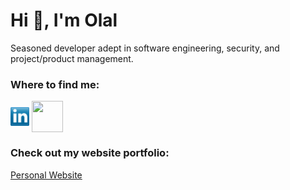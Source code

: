 # Hi 👋, I'm Olal


Seasoned developer adept in software engineering, security, and project/product management.

### Where to find me:
<p align="left">
<a href="https://www.linkedin.com/in/james-olal/" target="blank"><img align="center" src="https://github.com/OlalKeith/OlalKeith/blob/main/socials/transparent-Linkedin-logo-icon.png" alt="LinkedIn" height="30" width="30" /></a>
<a href="https://tryhackme.com/p/olalc137" target="blank"><img align="center" src="https://tryhackme-badges.s3.amazonaws.com/olalc137.png" alt="" height="50" width="50" /></a>
</p>



### Check out my website portfolio:
[Personal Website](https://olalkeith.github.io/olal-james/)

